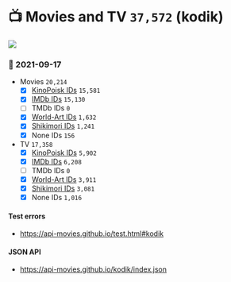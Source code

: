 # :tv: Movies and TV `37,572` (kodik)

<a href="https://API-Movies.github.io"><img src="https://API-Movies.github.io/banner.png?cache"></a>

### :date: 2021-09-17
- Movies `20,214`
  - [x] <a href="https://API-Movies.github.io/kodik/movie_kinopoisk_ids.json">KinoPoisk IDs</a> `15,581`
  - [x] <a href="https://API-Movies.github.io/kodik/movie_imdb_ids.json">IMDb IDs</a> `15,130`
  - [ ] TMDb IDs `0`
  - [x] <a href="https://API-Movies.github.io/kodik/movie_world_art_ids.json">World-Art IDs</a> `1,632`
  - [x] <a href="https://API-Movies.github.io/kodik/movie_shikimori_ids.json">Shikimori IDs</a> `1,241`
  - [x] None IDs `156`
- TV `17,358`
  - [x] <a href="https://API-Movies.github.io/kodik/tv_kinopoisk_ids.json">KinoPoisk IDs</a> `5,902`
  - [x] <a href="https://API-Movies.github.io/kodik/tv_imdb_ids.json">IMDb IDs</a> `6,208`
  - [ ] TMDb IDs `0`
  - [x] <a href="https://API-Movies.github.io/kodik/tv_world_art_ids.json">World-Art IDs</a> `3,911`
  - [x] <a href="https://API-Movies.github.io/kodik/tv_shikimori_ids.json">Shikimori IDs</a> `3,081`
  - [x] None IDs `1,016`
#### Test errors
- <a href='https://api-movies.github.io/test.html#kodik'>https://api-movies.github.io/test.html#kodik</a>
#### JSON API
- <a href='https://api-movies.github.io/kodik/index.json'>https://api-movies.github.io/kodik/index.json</a>

